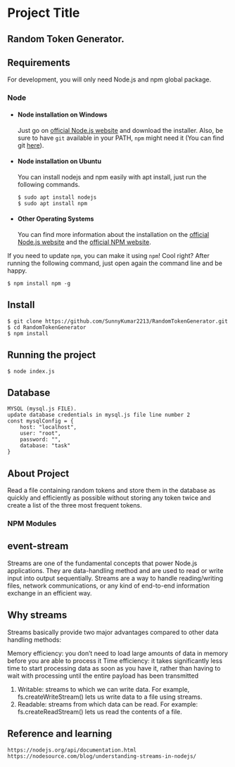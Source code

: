 # Project Title

Random Token Generator.
---
## Requirements
For development, you will only need Node.js  and npm global package.
### Node
- #### Node installation on Windows
  Just go on [official Node.js website](https://nodejs.org/) and download the installer.
Also, be sure to have `git` available in your PATH, `npm` might need it (You can find git [here](https://git-scm.com/)).

- #### Node installation on Ubuntu

  You can install nodejs and npm easily with apt install, just run the following commands.

      $ sudo apt install nodejs
      $ sudo apt install npm

- #### Other Operating Systems
  You can find more information about the installation on the [official Node.js website](https://nodejs.org/) and the [official NPM website](https://npmjs.org/).

If you need to update `npm`, you can make it using `npm`! Cool right? After running the following command, just open again the command line and be happy.

    $ npm install npm -g

## Install

    $ git clone https://github.com/SunnyKumar2213/RandomTokenGenerator.git
    $ cd RandomTokenGenerator
    $ npm install
## Running the project
    $ node index.js
    
    
## Database 
    MYSQL (mysql.js FILE). 
    update database credentials in mysql.js file line number 2
    const mysqlConfig = {
        host: "localhost",
        user: "root",
        password: "",
        database: "task"
    }
    
## About Project
Read a file containing random tokens and store them in the database as quickly and efficiently as possible without storing any token twice and create a list of the three most frequent tokens.

###  NPM Modules
 ## event-stream
Streams are one of the fundamental concepts that power Node.js applications. 
They are data-handling method and are used to read or write input into output sequentially.
Streams are a way to handle reading/writing files, network communications, or any kind of end-to-end information exchange in an efficient way.
    
## Why streams
Streams basically provide two major advantages compared to other data handling methods:

Memory efficiency: you don’t need to load large amounts of data in memory before you are able to process it
Time efficiency: it takes significantly less time to start processing data as soon as you have it, rather than having to wait with processing until the entire payload has been transmitted

1) Writable: streams to which we can write data. For example, fs.createWriteStream() lets us write data to a file using streams.
2) Readable: streams from which data can be read. For example: fs.createReadStream() lets us read the contents of a file.

## Reference and learning
    https://nodejs.org/api/documentation.html
    https://nodesource.com/blog/understanding-streams-in-nodejs/
    
